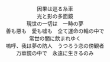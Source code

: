 <div style="text-align: center;">
因果は巡る糸車<br>
  光と影の多面鏡<br>
  現世の一切は　一時の夢<br>
  善も悪も　愛も嘘も　全て運命の輪の中で<br>
  常世の闇に飲まれゆく<br>
  嗚呼、我は夢の防人　うつろう恋の傍観者<br>
  万華鏡の中で　永遠に生きるのみ<br>
</div>